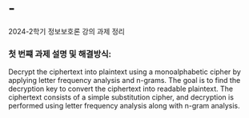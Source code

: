 # -
2024-2학기 정보보호론 강의 과제 정리


### 첫 번쨰 과제 설명 및 해결방식:
Decrypt the ciphertext into plaintext using a monoalphabetic cipher by applying letter frequency analysis and n-grams. The goal is to find the decryption key to convert the ciphertext into readable plaintext. The ciphertext consists of a simple substitution cipher, and decryption is performed using letter frequency analysis along with n-gram analysis.
